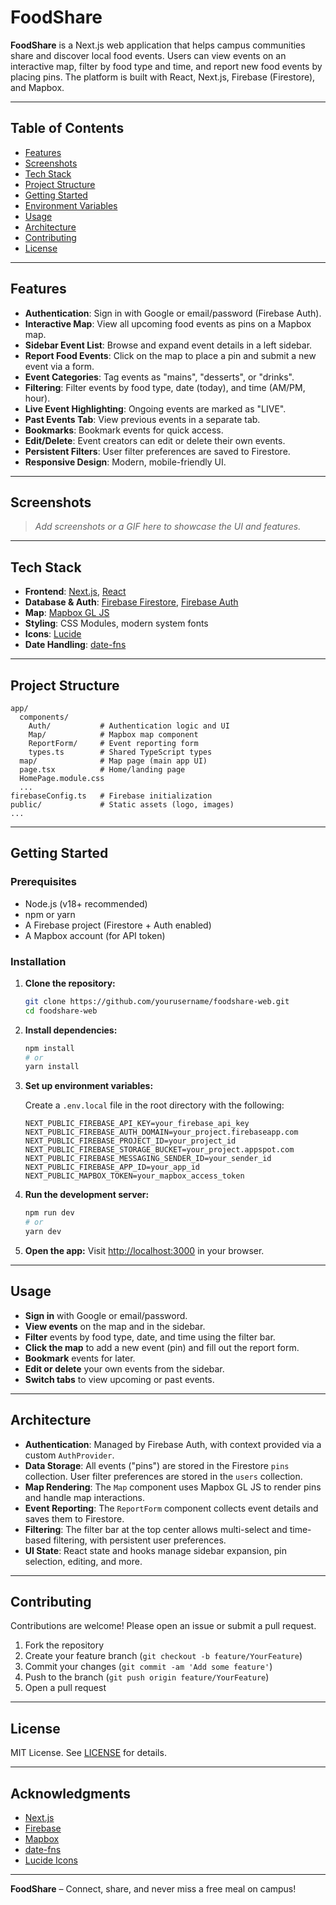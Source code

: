 # FoodShare

**FoodShare** is a Next.js web application that helps campus communities share and discover local food events. Users can view events on an interactive map, filter by food type and time, and report new food events by placing pins. The platform is built with React, Next.js, Firebase (Firestore), and Mapbox.

---

## Table of Contents

- [Features](#features)
- [Screenshots](#screenshots)
- [Tech Stack](#tech-stack)
- [Project Structure](#project-structure)
- [Getting Started](#getting-started)
- [Environment Variables](#environment-variables)
- [Usage](#usage)
- [Architecture](#architecture)
- [Contributing](#contributing)
- [License](#license)

---

## Features

- **Authentication**: Sign in with Google or email/password (Firebase Auth).
- **Interactive Map**: View all upcoming food events as pins on a Mapbox map.
- **Sidebar Event List**: Browse and expand event details in a left sidebar.
- **Report Food Events**: Click on the map to place a pin and submit a new event via a form.
- **Event Categories**: Tag events as "mains", "desserts", or "drinks".
- **Filtering**: Filter events by food type, date (today), and time (AM/PM, hour).
- **Live Event Highlighting**: Ongoing events are marked as "LIVE".
- **Past Events Tab**: View previous events in a separate tab.
- **Bookmarks**: Bookmark events for quick access.
- **Edit/Delete**: Event creators can edit or delete their own events.
- **Persistent Filters**: User filter preferences are saved to Firestore.
- **Responsive Design**: Modern, mobile-friendly UI.

---

## Screenshots

> _Add screenshots or a GIF here to showcase the UI and features._

---

## Tech Stack

- **Frontend**: [Next.js](https://nextjs.org/), [React](https://react.dev/)
- **Database & Auth**: [Firebase Firestore](https://firebase.google.com/docs/firestore), [Firebase Auth](https://firebase.google.com/docs/auth)
- **Map**: [Mapbox GL JS](https://docs.mapbox.com/mapbox-gl-js/)
- **Styling**: CSS Modules, modern system fonts
- **Icons**: [Lucide](https://lucide.dev/)
- **Date Handling**: [date-fns](https://date-fns.org/)

---

## Project Structure

```
app/
  components/
    Auth/           # Authentication logic and UI
    Map/            # Mapbox map component
    ReportForm/     # Event reporting form
    types.ts        # Shared TypeScript types
  map/              # Map page (main app UI)
  page.tsx          # Home/landing page
  HomePage.module.css
  ...
firebaseConfig.ts   # Firebase initialization
public/             # Static assets (logo, images)
...
```

---

## Getting Started

### Prerequisites

- Node.js (v18+ recommended)
- npm or yarn
- A Firebase project (Firestore + Auth enabled)
- A Mapbox account (for API token)

### Installation

1. **Clone the repository:**
   ```bash
   git clone https://github.com/yourusername/foodshare-web.git
   cd foodshare-web
   ```

2. **Install dependencies:**
   ```bash
   npm install
   # or
   yarn install
   ```

3. **Set up environment variables:**

   Create a `.env.local` file in the root directory with the following:

   ```
   NEXT_PUBLIC_FIREBASE_API_KEY=your_firebase_api_key
   NEXT_PUBLIC_FIREBASE_AUTH_DOMAIN=your_project.firebaseapp.com
   NEXT_PUBLIC_FIREBASE_PROJECT_ID=your_project_id
   NEXT_PUBLIC_FIREBASE_STORAGE_BUCKET=your_project.appspot.com
   NEXT_PUBLIC_FIREBASE_MESSAGING_SENDER_ID=your_sender_id
   NEXT_PUBLIC_FIREBASE_APP_ID=your_app_id
   NEXT_PUBLIC_MAPBOX_TOKEN=your_mapbox_access_token
   ```

4. **Run the development server:**
   ```bash
   npm run dev
   # or
   yarn dev
   ```

5. **Open the app:**
   Visit [http://localhost:3000](http://localhost:3000) in your browser.

---

## Usage

- **Sign in** with Google or email/password.
- **View events** on the map and in the sidebar.
- **Filter** events by food type, date, and time using the filter bar.
- **Click the map** to add a new event (pin) and fill out the report form.
- **Bookmark** events for later.
- **Edit or delete** your own events from the sidebar.
- **Switch tabs** to view upcoming or past events.

---

## Architecture

- **Authentication**: Managed by Firebase Auth, with context provided via a custom `AuthProvider`.
- **Data Storage**: All events ("pins") are stored in the Firestore `pins` collection. User filter preferences are stored in the `users` collection.
- **Map Rendering**: The `Map` component uses Mapbox GL JS to render pins and handle map interactions.
- **Event Reporting**: The `ReportForm` component collects event details and saves them to Firestore.
- **Filtering**: The filter bar at the top center allows multi-select and time-based filtering, with persistent user preferences.
- **UI State**: React state and hooks manage sidebar expansion, pin selection, editing, and more.

---

## Contributing

Contributions are welcome! Please open an issue or submit a pull request.

1. Fork the repository
2. Create your feature branch (`git checkout -b feature/YourFeature`)
3. Commit your changes (`git commit -am 'Add some feature'`)
4. Push to the branch (`git push origin feature/YourFeature`)
5. Open a pull request

---

## License

MIT License. See [LICENSE](LICENSE) for details.

---

## Acknowledgments

- [Next.js](https://nextjs.org/)
- [Firebase](https://firebase.google.com/)
- [Mapbox](https://www.mapbox.com/)
- [date-fns](https://date-fns.org/)
- [Lucide Icons](https://lucide.dev/)

---

**FoodShare** – Connect, share, and never miss a free meal on campus!
